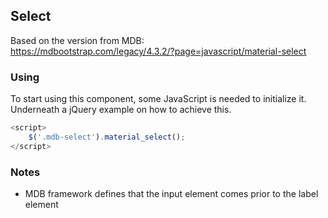 ## Select

Based on the version from MDB:<br>
https://mdbootstrap.com/legacy/4.3.2/?page=javascript/material-select

### Using

To start using this component, some JavaScript is needed to initialize it. Underneath a jQuery example on how to achieve this.

```javascript
<script>
    $('.mdb-select').material_select();
</script>
```

### Notes

* MDB framework defines that the input element comes prior to the label element
